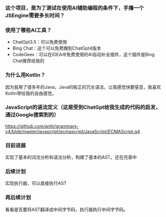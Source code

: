 ### 这个项目，是为了测试在使用AI辅助编程的条件下，手撸一个JSEngine需要多长时间？

### 使用了哪些AI工具？
- ChatGpt3.5：可以免费使用
- Bing Chat：这个可以免费蹭到ChatGpt4版本
- CodeGeex：可以在IDEA中免费使用的AI自动补全插件，这个插件是Bing Chat推荐给我的

### 为什么用Kotlin？
因为我用了很多年的Java，Java的板正的冗长语法，让我感觉快要窒息，我喜欢Kotlin带给我的自由感觉。

### JavaScript的语法定义（这是受到ChatGpt给我生成的代码的启发，通过Google搜索到的）
https://github.com/antlr/grammars-v4/blob/master/javascript/ecmascript/JavaScript/ECMAScript.g4

### 目前进展
实现了基本的词法分析和语法分析，构建了基本的AST。还在完善中

### 后续计划
实现执行器，可以直接执行AST

### 再后续计划
看看是否要将AST翻译成中间字节码，执行器执行中间字节码。
